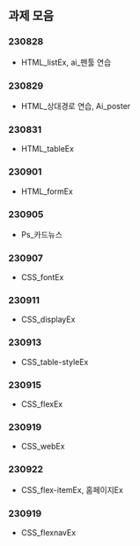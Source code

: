 ## 과제 모음
### 230828
- HTML_listEx, ai_펜툴 연습
### 230829
- HTML_상대경로 연습, Ai_poster
### 230831
- HTML_tableEx
### 230901
- HTML_formEx
### 230905
- Ps_카드뉴스
### 230907
- CSS_fontEx
### 230911
- CSS_displayEx
### 230913
- CSS_table-styleEx
### 230915
- CSS_flexEx
### 230919
- CSS_webEx
### 230922
- CSS_flex-itemEx, 홈페이지Ex
### 230919
- CSS_flexnavEx
